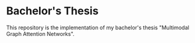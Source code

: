 # Bachelor's Thesis
This repository is the implementation of my bachelor's thesis "Multimodal Graph Attention Networks".
